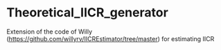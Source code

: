 # Theoretical_IICR_generator
Extension of the code of Willy (https://github.com/willyrv/IICREstimator/tree/master) for estimating IICR

